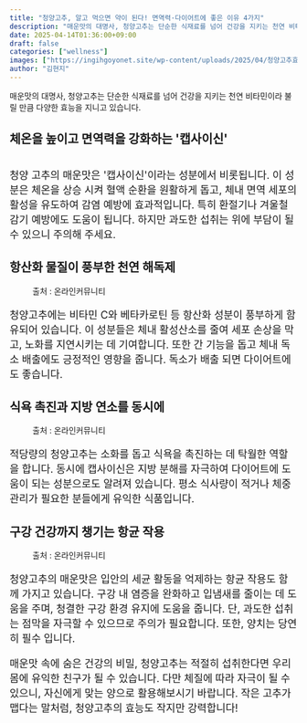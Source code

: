 ```yaml
---
title: "청양고추, 알고 먹으면 약이 된다! 면역력·다이어트에 좋은 이유 4가지"
description: "매운맛의 대명사, 청양고추는 단순한 식재료를 넘어 건강을 지키는 천연 비타민이라 불릴 만큼 다양한 효능을 지니고 있습니다."
date: 2025-04-14T01:36:00+09:00
draft: false
categories: ["wellness"]
images: ["https://ingihgoyonet.site/wp-content/uploads/2025/04/청양고추효능-1024x606.jpg", "https://ingihgoyonet.site/wp-content/uploads/2025/04/매운고추효능-1024x683.jpg", "https://ingihgoyonet.site/wp-content/uploads/2025/04/청양고추효능-1-1024x768.jpg", "https://ingihgoyonet.site/wp-content/uploads/2025/04/고추효능-1024x683.jpg"]
author: "김현지"
---
```


<p>매운맛의 대명사, 청양고추는 단순한 식재료를 넘어 건강을 지키는 천연 비타민이라 불릴 만큼 다양한 효능을 지니고 있습니다.</p> <h2 >체온을 높이고 면역력을 강화하는 '캡사이신'</h2> <figure ><img src="https://ingihgoyonet.site/wp-content/uploads/2025/04/청양고추효능-1024x606.jpg" alt="" style="aspect-ratio:16/9;object-fit:cover"/></figure> <p style="font-size:18px">청양 고추의 매운맛은 '캡사이신'이라는 성분에서 비롯됩니다. 이 성분은 체온을 상승 시켜 혈액 순환을 원활하게 돕고, 체내 면역 세포의 활성을 유도하여 감염 예방에 효과적입니다. 특히 환절기나 겨울철 감기 예방에도 도움이 됩니다. 하지만 과도한 섭취는 위에 부담이 될 수 있으니 주의해 주세요.</p> <h2 >항산화 물질이 풍부한 천연 해독제</h2> <figure ><img src="https://ingihgoyonet.site/wp-content/uploads/2025/04/매운고추효능-1024x683.jpg" alt="" style="aspect-ratio:16/9;object-fit:cover"/><figcaption >출처 : 온라인커뮤니티</figcaption></figure> <p style="font-size:18px">청양고추에는 비타민 C와 베타카로틴 등 항산화 성분이 풍부하게 함유되어 있습니다. 이 성분들은 체내 활성산소를 줄여 세포 손상을 막고, 노화를 지연시키는 데 기여합니다. 또한 간 기능을 돕고 체내 독소 배출에도 긍정적인 영향을 줍니다. 독소가 배출 되면 다이어트에도 좋습니다.</p> <h2 >식욕 촉진과 지방 연소를 동시에</h2> <figure ><img src="https://ingihgoyonet.site/wp-content/uploads/2025/04/청양고추효능-1-1024x768.jpg" alt="" style="aspect-ratio:16/9;object-fit:cover"/><figcaption >출처 : 온라인커뮤니티</figcaption></figure> <p style="font-size:18px">적당량의 청양고추는 소화를 돕고 식욕을 촉진하는 데 탁월한 역할을 합니다. 동시에 캡사이신은 지방 분해를 자극하여 다이어트에 도움이 되는 성분으로도 알려져 있습니다. 평소 식사량이 적거나 체중 관리가 필요한 분들에게 유익한 식품입니다.</p> <h2 >구강 건강까지 챙기는 항균 작용</h2> <figure ><img src="https://ingihgoyonet.site/wp-content/uploads/2025/04/고추효능-1024x683.jpg" alt="" style="aspect-ratio:16/9;object-fit:cover"/><figcaption >출처 : 온라인커뮤니티</figcaption></figure> <p style="font-size:18px">청양고추의 매운맛은 입안의 세균 활동을 억제하는 항균 작용도 함께 가지고 있습니다. 구강 내 염증을 완화하고 입냄새를 줄이는 데 도움을 주며, 청결한 구강 환경 유지에 도움을 줍니다. 단, 과도한 섭취는 점막을 자극할 수 있으므로 주의가 필요합니다. 또한, 양치는 당연히 필수 입니다.</p> <p style="font-size:18px">매운맛 속에 숨은 건강의 비밀, 청양고추는 적절히 섭취한다면 우리 몸에 유익한 친구가 될 수 있습니다. 다만 체질에 따라 자극이 될 수 있으니, 자신에게 맞는 양으로 활용해보시기 바랍니다. 작은 고추가 맵다는 말처럼, 청양고추의 효능도 작지만 강력합니다!</p>